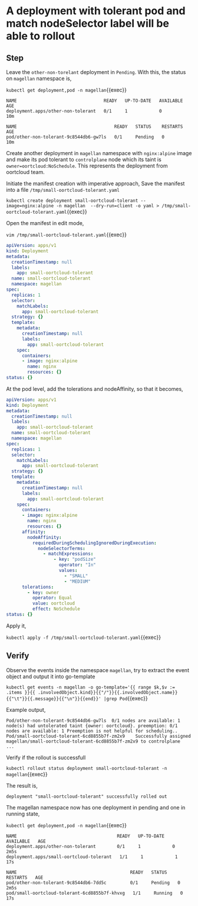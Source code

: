 # A deployment with tolerant pod and match nodeSelector label will be able to rollout

## Step

Leave the `other-non-torelant` deployment in `Pending`. With this, the status on `magellan` namespace is,

`kubectl get deployment,pod -n magellan`{{exec}}

```text
NAME                                 READY   UP-TO-DATE   AVAILABLE   AGE
deployment.apps/other-non-tolerant   0/1     1            0           10m

NAME                                     READY   STATUS    RESTARTS   AGE
pod/other-non-tolerant-9c8544db6-gw7ls   0/1     Pending   0          10m
```

Create another deployment in `magellan` namespace with `nginx:alpine` image and make its pod tolerant to `controlplane` node which its taint  is `owner=oortcloud:NoSchedule`. This represents the deployment from oortcloud team.

Initiate the manifest creation with imperative approach,
Save the manifest into a file `/tmp/small-oortcloud-tolerant.yaml`

`kubectl create deployment small-oortcloud-tolerant --image=nginx:alpine -n magellan  --dry-run=client -o yaml > /tmp/small-oortcloud-tolerant.yaml`{{exec}}

Open the manifest in edit mode,

`vim /tmp/small-oortcloud-tolerant.yaml`{{exec}}

```yaml
apiVersion: apps/v1
kind: Deployment
metadata:
  creationTimestamp: null
  labels:
    app: small-oortcloud-tolerant
  name: small-oortcloud-tolerant
  namespace: magellan
spec:
  replicas: 1
  selector:
    matchLabels:
      app: small-oortcloud-tolerant
  strategy: {}
  template:
    metadata:
      creationTimestamp: null
      labels:
        app: small-oortcloud-tolerant
    spec:
      containers:
      - image: nginx:alpine
        name: nginx
        resources: {}
status: {}
```

At the pod level, add the tolerations and nodeAffinity, so that it becomes,

```yaml
apiVersion: apps/v1
kind: Deployment
metadata:
  creationTimestamp: null
  labels:
    app: small-oortcloud-tolerant
  name: small-oortcloud-tolerant
  namespace: magellan
spec:
  replicas: 1
  selector:
    matchLabels:
      app: small-oortcloud-tolerant
  strategy: {}
  template:
    metadata:
      creationTimestamp: null
      labels:
        app: small-oortcloud-tolerant
    spec:
      containers:
      - image: nginx:alpine
        name: nginx
        resources: {}
      affinity:
        nodeAffinity:
          requiredDuringSchedulingIgnoredDuringExecution:
            nodeSelectorTerms:
              - matchExpressions:
                  - key: "podSize"
                    operator: "In"
                    values:
                      - "SMALL"
                      - "MEDIUM"
      tolerations:
        - key: owner
          operator: Equal
          value: oortcloud
          effect: NoSchedule
status: {}
```

Apply it,

`kubectl apply -f /tmp/small-oortcloud-tolerant.yaml`{{exec}}

## Verify

Observe the events inside the namespace `magellan`, try to extract the event object and output it into go-template

`kubectl get events -n magellan -o go-template='{{ range $k,$v := .items }}{{ .involvedObject.kind}}{{"/"}}{{.involvedObject.name}}{{"\t"}}{{.message}}{{"\n"}}{{end}}' |grep Pod`{{exec}}

Example output,

```text
Pod/other-non-tolerant-9c8544db6-gw7ls  0/1 nodes are available: 1 node(s) had untolerated taint {owner: oortcloud}. preemption: 0/1 nodes are available: 1 Preemption is not helpful for scheduling..
Pod/small-oortcloud-tolerant-6cd8855b7f-zm2x9    Successfully assigned magellan/small-oortcloud-tolerant-6cd8855b7f-zm2x9 to controlplane
...
```

Verify if the rollout is successfull

`kubectl rollout status deployment small-oortcloud-tolerant -n magellan`{{exec}}

The result is,

```text
deployment "small-oortcloud-tolerant" successfully rolled out
```

The magellan namespace now has one deployment in pending and one in running state,

`kubectl get deployment,pod -n magellan`{{exec}}

```text
NAME                                      READY   UP-TO-DATE   AVAILABLE   AGE
deployment.apps/other-non-tolerant        0/1     1            0           2m5s
deployment.apps/small-oortcloud-tolerant   1/1     1            1           17s

NAME                                           READY   STATUS    RESTARTS   AGE
pod/other-non-tolerant-9c8544db6-7dd5c         0/1     Pending   0          2m5s
pod/small-oortcloud-tolerant-6cd8855b7f-khvxg   1/1     Running   0          17s
```
